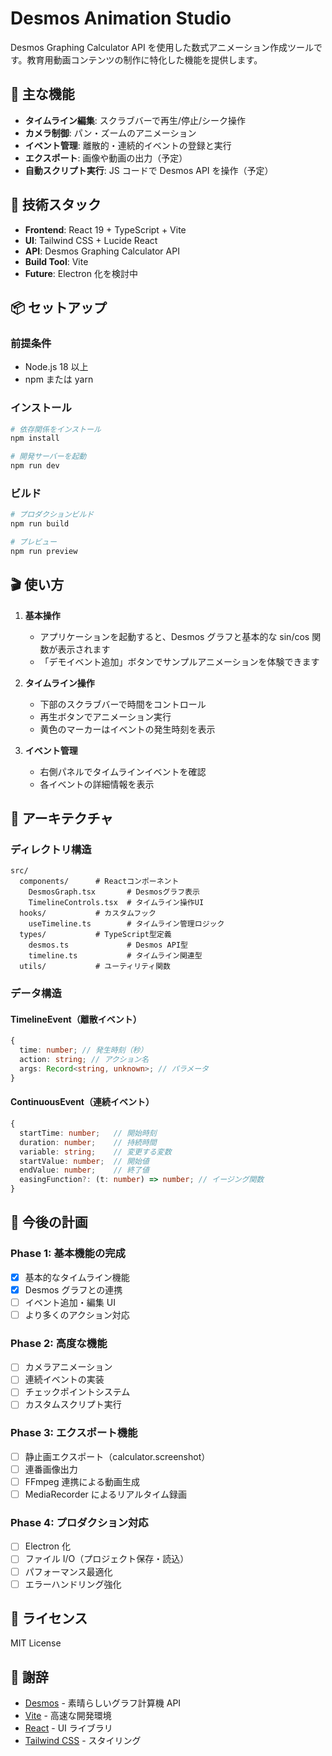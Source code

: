 # Desmos Animation Studio

Desmos Graphing Calculator API を使用した数式アニメーション作成ツールです。教育用動画コンテンツの制作に特化した機能を提供します。

## 🎯 主な機能

- **タイムライン編集**: スクラブバーで再生/停止/シーク操作
- **カメラ制御**: パン・ズームのアニメーション
- **イベント管理**: 離散的・連続的イベントの登録と実行
- **エクスポート**: 画像や動画の出力（予定）
- **自動スクリプト実行**: JS コードで Desmos API を操作（予定）

## 🚀 技術スタック

- **Frontend**: React 19 + TypeScript + Vite
- **UI**: Tailwind CSS + Lucide React
- **API**: Desmos Graphing Calculator API
- **Build Tool**: Vite
- **Future**: Electron 化を検討中

## 📦 セットアップ

### 前提条件

- Node.js 18 以上
- npm または yarn

### インストール

```bash
# 依存関係をインストール
npm install

# 開発サーバーを起動
npm run dev
```

### ビルド

```bash
# プロダクションビルド
npm run build

# プレビュー
npm run preview
```

## 🎬 使い方

1. **基本操作**

   - アプリケーションを起動すると、Desmos グラフと基本的な sin/cos 関数が表示されます
   - 「デモイベント追加」ボタンでサンプルアニメーションを体験できます

2. **タイムライン操作**

   - 下部のスクラブバーで時間をコントロール
   - 再生ボタンでアニメーション実行
   - 黄色のマーカーはイベントの発生時刻を表示

3. **イベント管理**
   - 右側パネルでタイムラインイベントを確認
   - 各イベントの詳細情報を表示

## 🎨 アーキテクチャ

### ディレクトリ構造

```
src/
  components/      # Reactコンポーネント
    DesmosGraph.tsx       # Desmosグラフ表示
    TimelineControls.tsx  # タイムライン操作UI
  hooks/           # カスタムフック
    useTimeline.ts        # タイムライン管理ロジック
  types/           # TypeScript型定義
    desmos.ts             # Desmos API型
    timeline.ts           # タイムライン関連型
  utils/           # ユーティリティ関数
```

### データ構造

#### TimelineEvent（離散イベント）

```typescript
{
  time: number; // 発生時刻（秒）
  action: string; // アクション名
  args: Record<string, unknown>; // パラメータ
}
```

#### ContinuousEvent（連続イベント）

```typescript
{
  startTime: number;   // 開始時刻
  duration: number;    // 持続時間
  variable: string;    // 変更する変数
  startValue: number;  // 開始値
  endValue: number;    // 終了値
  easingFunction?: (t: number) => number; // イージング関数
}
```

## 🔮 今後の計画

### Phase 1: 基本機能の完成

- [x] 基本的なタイムライン機能
- [x] Desmos グラフとの連携
- [ ] イベント追加・編集 UI
- [ ] より多くのアクション対応

### Phase 2: 高度な機能

- [ ] カメラアニメーション
- [ ] 連続イベントの実装
- [ ] チェックポイントシステム
- [ ] カスタムスクリプト実行

### Phase 3: エクスポート機能

- [ ] 静止画エクスポート（calculator.screenshot）
- [ ] 連番画像出力
- [ ] FFmpeg 連携による動画生成
- [ ] MediaRecorder によるリアルタイム録画

### Phase 4: プロダクション対応

- [ ] Electron 化
- [ ] ファイル I/O（プロジェクト保存・読込）
- [ ] パフォーマンス最適化
- [ ] エラーハンドリング強化

## 📄 ライセンス

MIT License

## 🙏 謝辞

- [Desmos](https://www.desmos.com/) - 素晴らしいグラフ計算機 API
- [Vite](https://vitejs.dev/) - 高速な開発環境
- [React](https://reactjs.org/) - UI ライブラリ
- [Tailwind CSS](https://tailwindcss.com/) - スタイリング

